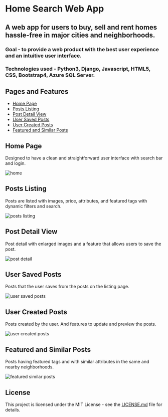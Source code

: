 # Home Search Web App 

## A web app for users to buy, sell and rent homes hassle-free in major cities and neighborhoods.

### Goal - to provide a web product with the best user experience and an intuitive user interface.

### Technologies used - Python3, Django, Javascript, HTML5, CSS, Bootstrap4, Azure SQL Server.


## Pages and Features

*	[Home Page](https://github.com/bharathsepuri/Home-Search-Web-App-Python-Django#home-page)
*	[Posts Listing](https://github.com/bharathsepuri/Home-Search-Web-App-Python-Django#posts-listing)
*	[Post Detail View](https://github.com/bharathsepuri/Home-Search-Web-App-Python-Django#post-detail-view)
*	[User Saved Posts](https://github.com/bharathsepuri/Home-Search-Web-App-Python-Django#user-saved-posts)
*	[User Created Posts](https://github.com/bharathsepuri/Home-Search-Web-App-Python-Django#user-created-posts)
*	[Featured and Similar Posts](https://github.com/bharathsepuri/Home-Search-Web-App-Python-Django#featured-and-similar-posts)


## Home Page

Designed to have a clean and straightforward user interface with search bar and login.

![home](https://user-images.githubusercontent.com/25309450/135039217-c605dca1-0541-406d-9d97-c31a69f7015a.png)



## Posts Listing 

Posts are listed with images, price, attributes, and featured tags with dynamic filters and search.

![posts listing](https://user-images.githubusercontent.com/25309450/135058248-3259711e-c728-4f36-bba7-8fb72ff5a1a3.png)



## Post Detail View

Post detail with enlarged images and a feature that allows users to save the post.

![post detail](https://user-images.githubusercontent.com/25309450/135058260-41cd3267-b5cd-4d07-b19b-9715c06b3ee9.png)



## User Saved Posts 

Posts that the user saves from the posts on the listing page.

![user saved posts](https://user-images.githubusercontent.com/25309450/135058283-514f4a7b-9694-48ad-bb11-f370eea4969a.png)



## User Created Posts

Posts created by the user. And features to update and preview the posts.

![user created posts](https://user-images.githubusercontent.com/25309450/135058316-496f0fd0-054f-48ba-a5ca-91d9c13ebe6f.png)



## Featured and Similar Posts

Posts having featured tags and with similar attributes in the same and nearby neighborhoods.

![featured   similar posts](https://user-images.githubusercontent.com/25309450/135058334-7cedbe11-81f6-4602-8ce4-40c6413bbada.png)





## License 

This project is licensed under the MIT License - see the [LICENSE.md](https://github.com/bharathsepuri/Home-Search-Web-App-Python-Django/blob/main/LICENSE.md) file for details.











